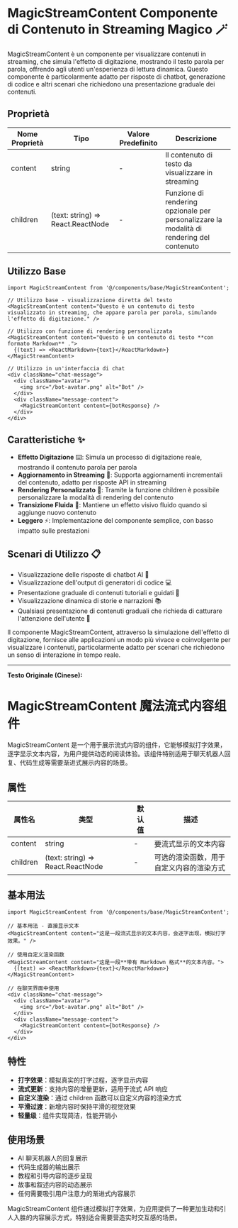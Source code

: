 # MagicStreamContent Componente di Contenuto in Streaming Magico 🪄

MagicStreamContent è un componente per visualizzare contenuti in streaming, che simula l'effetto di digitazione, mostrando il testo parola per parola, offrendo agli utenti un'esperienza di lettura dinamica. Questo componente è particolarmente adatto per risposte di chatbot, generazione di codice e altri scenari che richiedono una presentazione graduale dei contenuti.

## Proprietà

| Nome Proprietà | Tipo                              | Valore Predefinito | Descrizione                                     |
| -------------- | --------------------------------- | ------------------ | ----------------------------------------------- |
| content        | string                            | -                  | Il contenuto di testo da visualizzare in streaming |
| children       | (text: string) => React.ReactNode | -                  | Funzione di rendering opzionale per personalizzare la modalità di rendering del contenuto |

## Utilizzo Base

```tsx
import MagicStreamContent from '@/components/base/MagicStreamContent';

// Utilizzo base - visualizzazione diretta del testo
<MagicStreamContent content="Questo è un contenuto di testo visualizzato in streaming, che appare parola per parola, simulando l'effetto di digitazione." />

// Utilizzo con funzione di rendering personalizzata
<MagicStreamContent content="Questo è un contenuto di testo **con formato Markdown** .">
  {(text) => <ReactMarkdown>{text}</ReactMarkdown>}
</MagicStreamContent>

// Utilizzo in un'interfaccia di chat
<div className="chat-message">
  <div className="avatar">
    <img src="/bot-avatar.png" alt="Bot" />
  </div>
  <div className="message-content">
    <MagicStreamContent content={botResponse} />
  </div>
</div>
```

## Caratteristiche ✨

-   **Effetto Digitazione** ⌨️: Simula un processo di digitazione reale, mostrando il contenuto parola per parola
-   **Aggiornamento in Streaming** 🔄: Supporta aggiornamenti incrementali del contenuto, adatto per risposte API in streaming
-   **Rendering Personalizzato** 🎨: Tramite la funzione children è possibile personalizzare la modalità di rendering del contenuto
-   **Transizione Fluida** 🌊: Mantiene un effetto visivo fluido quando si aggiunge nuovo contenuto
-   **Leggero** ⚡: Implementazione del componente semplice, con basso impatto sulle prestazioni

## Scenari di Utilizzo 📋

-   Visualizzazione delle risposte di chatbot AI 🤖
-   Visualizzazione dell'output di generatori di codice 💻
-   Presentazione graduale di contenuti tutoriali e guidati 📖
-   Visualizzazione dinamica di storie e narrazioni 📚
-   Qualsiasi presentazione di contenuti graduali che richieda di catturare l'attenzione dell'utente 👀

Il componente MagicStreamContent, attraverso la simulazione dell'effetto di digitazione, fornisce alle applicazioni un modo più vivace e coinvolgente per visualizzare i contenuti, particolarmente adatto per scenari che richiedono un senso di interazione in tempo reale.

---

**Testo Originale (Cinese):**

# MagicStreamContent 魔法流式内容组件

MagicStreamContent 是一个用于展示流式内容的组件，它能够模拟打字效果，逐字显示文本内容，为用户提供动态的阅读体验。该组件特别适用于聊天机器人回复、代码生成等需要渐进式展示内容的场景。

## 属性

| 属性名   | 类型                              | 默认值 | 描述                                     |
| -------- | --------------------------------- | ------ | ---------------------------------------- |
| content  | string                            | -      | 要流式显示的文本内容                     |
| children | (text: string) => React.ReactNode | -      | 可选的渲染函数，用于自定义内容的渲染方式 |

## 基本用法

```tsx
import MagicStreamContent from '@/components/base/MagicStreamContent';

// 基本用法 - 直接显示文本
<MagicStreamContent content="这是一段流式显示的文本内容，会逐字出现，模拟打字效果。" />

// 使用自定义渲染函数
<MagicStreamContent content="这是一段**带有 Markdown 格式**的文本内容。">
  {(text) => <ReactMarkdown>{text}</ReactMarkdown>}
</MagicStreamContent>

// 在聊天界面中使用
<div className="chat-message">
  <div className="avatar">
    <img src="/bot-avatar.png" alt="Bot" />
  </div>
  <div className="message-content">
    <MagicStreamContent content={botResponse} />
  </div>
</div>
```

## 特性

-   **打字效果**：模拟真实的打字过程，逐字显示内容
-   **流式更新**：支持内容的增量更新，适用于流式 API 响应
-   **自定义渲染**：通过 children 函数可以自定义内容的渲染方式
-   **平滑过渡**：新增内容时保持平滑的视觉效果
-   **轻量级**：组件实现简洁，性能开销小

## 使用场景

-   AI 聊天机器人的回复展示
-   代码生成器的输出展示
-   教程和引导内容的逐步呈现
-   故事和叙述内容的动态展示
-   任何需要吸引用户注意力的渐进式内容展示

MagicStreamContent 组件通过模拟打字效果，为应用提供了一种更加生动和引人入胜的内容展示方式，特别适合需要营造实时交互感的场景。
